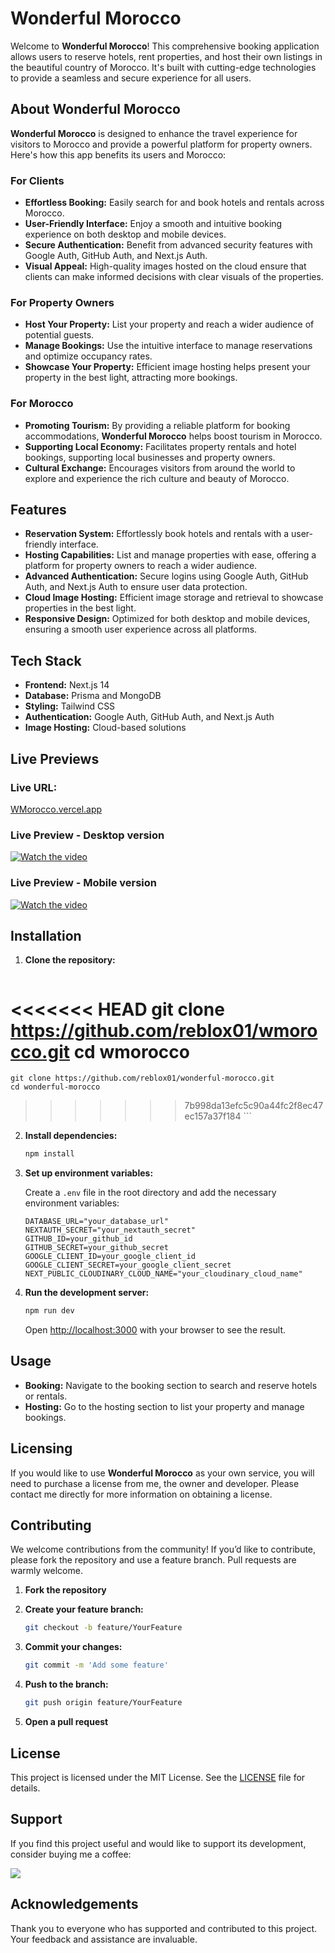 # Wonderful Morocco

Welcome to **Wonderful Morocco**! This comprehensive booking application allows users to reserve hotels, rent properties, and host their own listings in the beautiful country of Morocco. It's built with cutting-edge technologies to provide a seamless and secure experience for all users.

## About Wonderful Morocco

**Wonderful Morocco** is designed to enhance the travel experience for visitors to Morocco and provide a powerful platform for property owners. Here's how this app benefits its users and Morocco:

### For Clients

- **Effortless Booking:** Easily search for and book hotels and rentals across Morocco.
- **User-Friendly Interface:** Enjoy a smooth and intuitive booking experience on both desktop and mobile devices.
- **Secure Authentication:** Benefit from advanced security features with Google Auth, GitHub Auth, and Next.js Auth.
- **Visual Appeal:** High-quality images hosted on the cloud ensure that clients can make informed decisions with clear visuals of the properties.

### For Property Owners

- **Host Your Property:** List your property and reach a wider audience of potential guests.
- **Manage Bookings:** Use the intuitive interface to manage reservations and optimize occupancy rates.
- **Showcase Your Property:** Efficient image hosting helps present your property in the best light, attracting more bookings.

### For Morocco

- **Promoting Tourism:** By providing a reliable platform for booking accommodations, **Wonderful Morocco** helps boost tourism in Morocco.
- **Supporting Local Economy:** Facilitates property rentals and hotel bookings, supporting local businesses and property owners.
- **Cultural Exchange:** Encourages visitors from around the world to explore and experience the rich culture and beauty of Morocco.

## Features

- **Reservation System:** Effortlessly book hotels and rentals with a user-friendly interface.
- **Hosting Capabilities:** List and manage properties with ease, offering a platform for property owners to reach a wider audience.
- **Advanced Authentication:** Secure logins using Google Auth, GitHub Auth, and Next.js Auth to ensure user data protection.
- **Cloud Image Hosting:** Efficient image storage and retrieval to showcase properties in the best light.
- **Responsive Design:** Optimized for both desktop and mobile devices, ensuring a smooth user experience across all platforms.

## Tech Stack

- **Frontend:** Next.js 14
- **Database:** Prisma and MongoDB
- **Styling:** Tailwind CSS
- **Authentication:** Google Auth, GitHub Auth, and Next.js Auth
- **Image Hosting:** Cloud-based solutions

## Live Previews

### Live URL:
[WMorocco.vercel.app](https://wmorocco.vercel.app/)

### Live Preview - Desktop version

[![Watch the video](https://github.com/reblox01/wmorocco/assets/74146687/8941be9c-7884-460d-b940-c2145e78e65e)](https://ofpptcasa-my.sharepoint.com/:v:/g/personal/2003122000195_ofppt-edu_ma/ERYtassSs3tDnt-Cxa41f8IBzRadDW1NfCS-eyicCCAdxQ?e=XJ3gSe)

### Live Preview - Mobile version

[![Watch the video](https://github.com/reblox01/wmorocco/assets/74146687/0aa0c51e-b1ba-4f9b-8cfa-9acadd3f3fea)](https://ofpptcasa-my.sharepoint.com/:v:/g/personal/2003122000195_ofppt-edu_ma/EeZucn39FQ5LvW3yd7RH1jsBIrZ6JbpVdACJvQoPVBNy5A?nav=eyJyZWZlcnJhbEluZm8iOnsicmVmZXJyYWxBcHAiOiJPbmVEcml2ZUZvckJ1c2luZXNzIiwicmVmZXJyYWxBcHBQbGF0Zm9ybSI6IldlYiIsInJlZmVycmFsTW9kZSI6InZpZXciLCJyZWZlcnJhbFZpZXciOiJNeUZpbGVzTGlua0NvcHkifX0&e=KOiTqd)

## Installation

1. **Clone the repository:**

    ```bash
<<<<<<< HEAD
    git clone https://github.com/reblox01/wmorocco.git
    cd wmorocco
=======
    git clone https://github.com/reblox01/wonderful-morocco.git
    cd wonderful-morocco
>>>>>>> 7b998da13efc5c90a44fc2f8ec47ec157a37f184
    ```

2. **Install dependencies:**

    ```bash
    npm install
    ```

3. **Set up environment variables:**

    Create a `.env` file in the root directory and add the necessary environment variables:

    ```env
    DATABASE_URL="your_database_url"
    NEXTAUTH_SECRET="your_nextauth_secret"
    GITHUB_ID=your_github_id
    GITHUB_SECRET=your_github_secret
    GOOGLE_CLIENT_ID=your_google_client_id
    GOOGLE_CLIENT_SECRET=your_google_client_secret
    NEXT_PUBLIC_CLOUDINARY_CLOUD_NAME="your_cloudinary_cloud_name"
    ```

4. **Run the development server:**

    ```bash
    npm run dev
    ```

    Open [http://localhost:3000](http://localhost:3000) with your browser to see the result.

## Usage

- **Booking:** Navigate to the booking section to search and reserve hotels or rentals.
- **Hosting:** Go to the hosting section to list your property and manage bookings.

## Licensing

If you would like to use **Wonderful Morocco** as your own service, you will need to purchase a license from me, the owner and developer. Please contact me directly for more information on obtaining a license.

## Contributing

We welcome contributions from the community! If you’d like to contribute, please fork the repository and use a feature branch. Pull requests are warmly welcome.

1. **Fork the repository**
2. **Create your feature branch:**

    ```bash
    git checkout -b feature/YourFeature
    ```

3. **Commit your changes:**

    ```bash
    git commit -m 'Add some feature'
    ```

4. **Push to the branch:**

    ```bash
    git push origin feature/YourFeature
    ```

5. **Open a pull request**

## License

This project is licensed under the MIT License. See the [LICENSE](LICENSE) file for details.

## Support

If you find this project useful and would like to support its development, consider buying me a coffee:

<a href="https://www.buymeacoffee.com/arosck1"><img src="https://img.buymeacoffee.com/button-api/?text=Buy me a coffee&emoji=☕&slug=arosck1&button_colour=BD5FFF&font_colour=ffffff&font_family=Cookie&outline_colour=000000&coffee_colour=FFDD00" /></a>

## Acknowledgements

Thank you to everyone who has supported and contributed to this project. Your feedback and assistance are invaluable.
